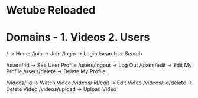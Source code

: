 # Wetube Reloaded

# Domains - 1. Videos 2. Users

/ -> Home
/join -> Join
/login -> Login
/search -> Search

/users/:id -> See User Profile
/users/logout -> Log Out
/users/edit -> Edit My Profile
/users/delete -> Delete My Profile

/videos/:id -> Watch Video
/videos/:id/edit -> Edit Video
/videos/:id/delete -> Delete Video
/videos/upload -> Upload Video
